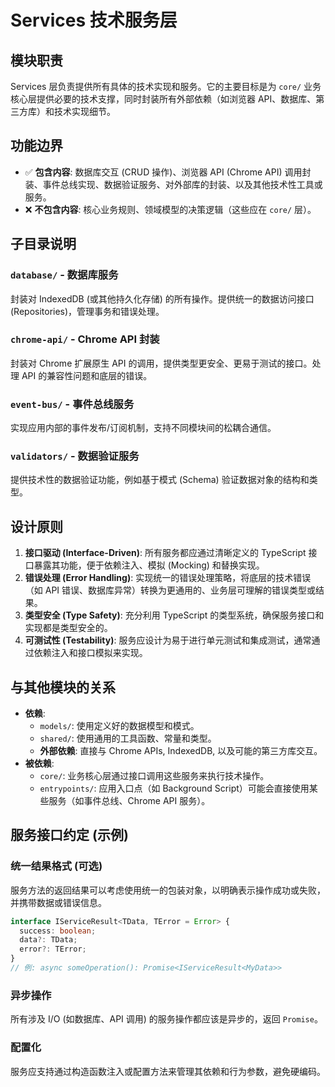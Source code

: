 # Services 技术服务层

## 模块职责
Services 层负责提供所有具体的技术实现和服务。它的主要目标是为 `core/` 业务核心层提供必要的技术支撑，同时封装所有外部依赖（如浏览器 API、数据库、第三方库）和技术实现细节。

## 功能边界
-   ✅ **包含内容**: 数据库交互 (CRUD 操作)、浏览器 API (Chrome API) 调用封装、事件总线实现、数据验证服务、对外部库的封装、以及其他技术性工具或服务。
-   ❌ **不包含内容**: 核心业务规则、领域模型的决策逻辑（这些应在 `core/` 层）。

## 子目录说明

### `database/` - 数据库服务
封装对 IndexedDB (或其他持久化存储) 的所有操作。提供统一的数据访问接口 (Repositories)，管理事务和错误处理。

### `chrome-api/` - Chrome API 封装
封装对 Chrome 扩展原生 API 的调用，提供类型更安全、更易于测试的接口。处理 API 的兼容性问题和底层的错误。

### `event-bus/` - 事件总线服务
实现应用内部的事件发布/订阅机制，支持不同模块间的松耦合通信。

### `validators/` - 数据验证服务
提供技术性的数据验证功能，例如基于模式 (Schema) 验证数据对象的结构和类型。

## 设计原则
1.  **接口驱动 (Interface-Driven)**: 所有服务都应通过清晰定义的 TypeScript 接口暴露其功能，便于依赖注入、模拟 (Mocking) 和替换实现。
2.  **错误处理 (Error Handling)**: 实现统一的错误处理策略，将底层的技术错误（如 API 错误、数据库异常）转换为更通用的、业务层可理解的错误类型或结果。
3.  **类型安全 (Type Safety)**: 充分利用 TypeScript 的类型系统，确保服务接口和实现都是类型安全的。
4.  **可测试性 (Testability)**: 服务应设计为易于进行单元测试和集成测试，通常通过依赖注入和接口模拟来实现。

## 与其他模块的关系
-   **依赖**:
    -   `models/`: 使用定义好的数据模型和模式。
    -   `shared/`: 使用通用的工具函数、常量和类型。
    -   **外部依赖**: 直接与 Chrome APIs, IndexedDB, 以及可能的第三方库交互。
-   **被依赖**:
    -   `core/`: 业务核心层通过接口调用这些服务来执行技术操作。
    -   `entrypoints/`: 应用入口点（如 Background Script）可能会直接使用某些服务（如事件总线、Chrome API 服务）。

## 服务接口约定 (示例)

### 统一结果格式 (可选)
服务方法的返回结果可以考虑使用统一的包装对象，以明确表示操作成功或失败，并携带数据或错误信息。
```typescript
interface IServiceResult<TData, TError = Error> {
  success: boolean;
  data?: TData;
  error?: TError;
}
// 例: async someOperation(): Promise<IServiceResult<MyData>>
```

### 异步操作
所有涉及 I/O (如数据库、API 调用) 的服务操作都应该是异步的，返回 `Promise`。

### 配置化
服务应支持通过构造函数注入或配置方法来管理其依赖和行为参数，避免硬编码。

